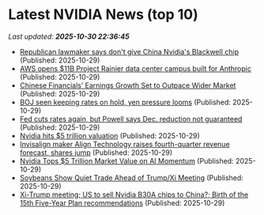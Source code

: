 # Latest NVIDIA News (top 10)
_Last updated: **2025-10-30 22:36:45**_

- [Republican lawmaker says don't give China Nvidia's Blackwell chip](https://finance.yahoo.com/news/republican-lawmaker-says-dont-china-223610651.html) (Published: 2025-10-29)
- [AWS opens $11B Project Rainier data center campus built for Anthropic](https://siliconangle.com/2025/10/29/aws-opens-11b-project-rainier-data-center-campus-built-anthropic/) (Published: 2025-10-29)
- [Chinese Financials’ Earnings Growth Set to Outpace Wider Market](https://biztoc.com/x/bc8030089415aa2a) (Published: 2025-10-29)
- [BOJ seen keeping rates on hold, yen pressure looms](https://biztoc.com/x/5b5e5ebd9ccf7934) (Published: 2025-10-29)
- [Fed cuts rates again, but Powell says Dec. reduction not guaranteed](https://biztoc.com/x/ae5d34a865f4478d) (Published: 2025-10-29)
- [Nvidia hits $5 trillion valuation](https://biztoc.com/x/fd585ae9960dd348) (Published: 2025-10-29)
- [Invisalign maker Align Technology raises fourth-quarter revenue forecast, shares jump](https://biztoc.com/x/5cc9ba5b94d8cb09) (Published: 2025-10-29)
- [Nvidia Tops $5 Trillion Market Value on AI Momentum](https://biztoc.com/x/214b92bd19d1f54a) (Published: 2025-10-29)
- [Soybeans Show Quiet Trade Ahead of Trump/Xi Meeting](https://biztoc.com/x/e9c41a2f62317cf8) (Published: 2025-10-29)
- [Xi-Trump meeting; US to sell Nvidia B30A chips to China?; Birth of the 15th Five-Year Plan recommendations](https://sinocism.com/p/xi-trump-meeting-us-to-sell-nvidia) (Published: 2025-10-29)
